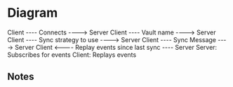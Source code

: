 # Diagram 

Client ---- Connects ----> Server
Client ---- Vault name ----> Server
Client ---- Sync strategy to use ----> Server
Client ---- Sync Message ----> Server
Client <---- Replay events since last sync ---- Server
Server: Subscribes for events
Client: Replays events


## Notes

